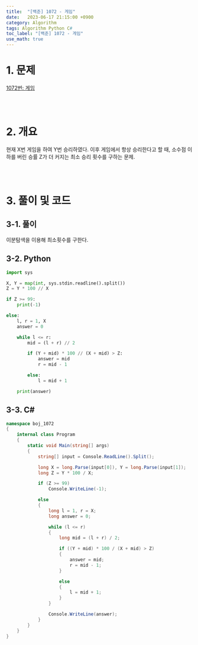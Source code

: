 ```yaml
---
title:  "[백준] 1072 - 게임"
date:   2023-06-17 21:15:00 +0900
category: Algorithm
tags: Algorithm Python C#
toc_label: "[백준] 1072 - 게임"
use_math: true
---
```


# 1. 문제
[1072번: 게임](https://www.acmicpc.net/problem/1072)


<br/>
<br/>

# 2. 개요
현재 X번 게임을 하여 Y번 승리하였다. 이후 게임에서 항상 승리한다고 할 때, 소수점 이하를 버린 승률 Z가 더 커지는 최소 승리 횟수를 구하는 문제.

<br/>
<br/>

# 3. 풀이 및 코드
## 3-1. 풀이
이분탐색을 이용해 최소횟수를 구한다.

## 3-2. Python

```python
import sys

X, Y = map(int, sys.stdin.readline().split())
Z = Y * 100 // X 

if Z >= 99:
    print(-1)

else:
    l, r = 1, X
    answer = 0

    while l <= r:
        mid = (l + r) // 2

        if (Y + mid) * 100 // (X + mid) > Z:
            answer = mid
            r = mid - 1

        else:
            l = mid + 1

    print(answer)
```

## 3-3. C#

```csharp
namespace boj_1072
{
    internal class Program
    {
        static void Main(string[] args)
        {
            string[] input = Console.ReadLine().Split();

            long X = long.Parse(input[0]), Y = long.Parse(input[1]);
            long Z = Y * 100 / X;

            if (Z >= 99)
                Console.WriteLine(-1);

            else
            {
                long l = 1, r = X;
                long answer = 0;

                while (l <= r)
                {
                    long mid = (l + r) / 2;

                    if ((Y + mid) * 100 / (X + mid) > Z)
                    {
                        answer = mid;
                        r = mid - 1;
                    }

                    else
                    {
                        l = mid + 1;
                    }
                }

                Console.WriteLine(answer);
            }
        }
    }
}
```